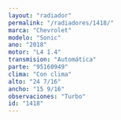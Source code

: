 ```yaml
---
layout: "radiador"
permalink: "/radiadores/1418/"
marca: "Chevrolet"
modelo: "Sonic"
ano: "2018"
motor: "L4 1.4"
transmision: "Automática"
parte: "95160949"
clima: "Con clima"
alto: "24 7/16"
ancho: "15 9/16"
observaciones: "Turbo"
id: "1418"
---
```


